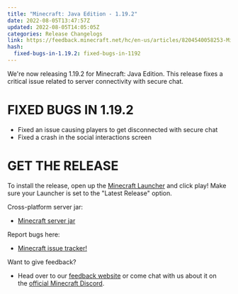 ```yaml
---
title: "Minecraft: Java Edition - 1.19.2"
date: 2022-08-05T13:47:57Z
updated: 2022-08-05T14:05:05Z
categories: Release Changelogs
link: https://feedback.minecraft.net/hc/en-us/articles/8204540058253-Minecraft-Java-Edition-1-19-2
hash:
  fixed-bugs-in-1.19.2: fixed-bugs-in-1192
---
```


We're now releasing 1.19.2 for Minecraft: Java Edition. This release fixes a critical issue related to server connectivity with secure chat.

# FIXED BUGS IN 1.19.2

- Fixed an issue causing players to get disconnected with secure chat
- Fixed a crash in the social interactions screen

# GET THE RELEASE

To install the release, open up the [Minecraft Launcher](https://www.minecraft.net/download "https://www.minecraft.net/download") and click play! Make sure your Launcher is set to the "Latest Release" option.

Cross-platform server jar:

- [Minecraft server jar](https://piston-data.mojang.com/v1/objects/f69c284232d7c7580bd89a5a4931c3581eae1378/server.jar "https://piston-data.mojang.com/v1/objects/f69c284232d7c7580bd89a5a4931c3581eae1378/server.jar")

Report bugs here:

- [Minecraft issue tracker!](https://bugs.mojang.com/projects/MC/summary "https://bugs.mojang.com/projects/MC/summary")

Want to give feedback?

- Head over to our [feedback website](https://feedback.minecraft.net/ "https://feedback.minecraft.net/") or come chat with us about it on the [official Minecraft Discord](https://discord.gg/Minecraft "https://discord.gg/Minecraft").
